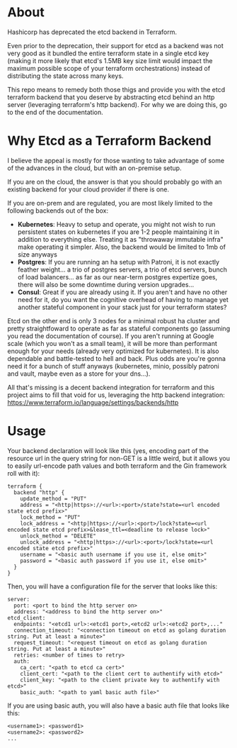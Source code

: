 # About

Hashicorp has deprecated the etcd backend in Terraform.

Even prior to the deprecation, their support for etcd as a backend was not very good as it bundled the entire terraform state in a single etcd key (making it more likely that etcd's 1.5MB key size limit would impact the maximum possible scope of your terraform orchestrations) instead of distributing the state across many keys.

This repo means to remedy both those thigs and provide you with the etcd terraform backend that you deserve by abstracting etcd behind an http server (leveraging terraform's http backend). For why we are doing this, go to the end of the documentation.

# Why Etcd as a Terraform Backend

I believe the appeal is mostly for those wanting to take advantage of some of the advances in the cloud, but with an on-premise setup.

If you are on the cloud, the answer is that you should probably go with an existing backend for your cloud provider if there is one.

If you are on-prem and are regulated, you are most likely limited to the following backends out of the box:
- **Kubernetes**: Heavy to setup and operate, you might not wish to run persistent states on kubernetes if you are 1-2 people maintaining it in addition to everything else. Treating it as "throwaway immutable infra" make operating it simpler. Also, the backend would be limited to 1mb of size anyways
- **Postgres**: If you are running an ha setup with Patroni, it is not exactly feather weight... a trio of postgres servers, a trio of etcd servers, bunch of load balancers... as far as our near-term postgres expertize goes, there will also be some downtime during version upgrades...
- **Consul**: Great if you are already using it. If you aren't and have no other need for it, do you want the cognitive overhead of having to manage yet another stateful component in your stack just for your terraform states?

Etcd on the other end is only 3 nodes for a minimal robust ha cluster and pretty straightfoward to operate as far as stateful components go (assuming you read the documentation of course). If you aren't running at Google scale (which you won't as a small team), it will be more than performant enough for your needs (already very optimized for kubernetes). It is also dependable and battle-tested to hell and back. Plus odds are you're gonna need it for a bunch of stuff anyways (kubernetes, minio, possibly patroni and vault, maybe even as a store for your dns...).

All that's missing is a decent backend integration for terraform and this project aims to fill that void for us, leveraging the http backend integration: https://www.terraform.io/language/settings/backends/http

# Usage

Your backend declaration will look like this (yes, encoding part of the resource url in the query string for non-GET is a little weird, but it allows you to easily url-encode path values and both terraform and the Gin framework roll with it):

```
terraform {
  backend "http" {
    update_method = "PUT"
    address = "<http|https>://<url>:<port>/state?state=<url encoded state etcd prefix>"
    lock_method = "PUT"
    lock_address = "<http|https>://<url>:<port>/lock?state=<url encoded state etcd prefix>&lease_ttl=<deadline to release lock>"
    unlock_method = "DELETE"
    unlock_address = "<http|https>://<url>:<port>/lock?state=<url encoded state etcd prefix>"
    username = "<basic auth username if you use it, else omit>"
    password = "<basic auth password if you use it, else omit>"
  }
}
```

Then, you will have a configuration file for the server that looks like this:

```
server:
  port: <port to bind the http server on>
  address: "<address to bind the http server on>"
etcd_client:
  endpoints: "<etcd1 url>:<etcd1 port>,<etcd2 url>:<etcd2 port>,..."
  connection_timeout: "<connection timeout on etcd as golang duration string. Put at least a minute>"
  request_timeout: "<request timeout on etcd as golang duration string. Put at least a minute>"
  retries: <number of times to retry>
  auth:
    ca_cert: "<path to etcd ca cert>"
    client_cert: "<path to the client cert to authentify with etcd>"
    client_key: "<path to the client private key to authentify with etcd>"
    basic_auth: "<path to yaml basic auth file>"
```

If you are using basic auth, you will also have a basic auth file that looks like this:

```
<username1>: <password1>
<username2>: <password2>
...
```